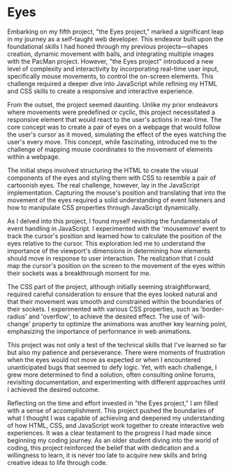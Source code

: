 # Eyes

Embarking on my fifth project, "the Eyes project," marked a significant leap in my journey as a self-taught web developer. This endeavor built upon the foundational skills I had honed through my previous projects—shapes creation, dynamic movement with balls, and integrating multiple images with the PacMan project. However, "the Eyes project" introduced a new level of complexity and interactivity by incorporating real-time user input, specifically mouse movements, to control the on-screen elements. This challenge required a deeper dive into JavaScript while refining my HTML and CSS skills to create a responsive and interactive experience.

From the outset, the project seemed daunting. Unlike my prior endeavors where movements were predefined or cyclic, this project necessitated a responsive element that would react to the user's actions in real-time. The core concept was to create a pair of eyes on a webpage that would follow the user's cursor as it moved, simulating the effect of the eyes watching the user's every move. This concept, while fascinating, introduced me to the challenge of mapping mouse coordinates to the movement of elements within a webpage.

The initial steps involved structuring the HTML to create the visual components of the eyes and styling them with CSS to resemble a pair of cartoonish eyes. The real challenge, however, lay in the JavaScript implementation. Capturing the mouse's position and translating that into the movement of the eyes required a solid understanding of event listeners and how to manipulate CSS properties through JavaScript dynamically.

As I delved into this project, I found myself revisiting the fundamentals of event handling in JavaScript. I experimented with the 'mousemove' event to track the cursor's position and learned how to calculate the position of the eyes relative to the cursor. This exploration led me to understand the importance of the viewport's dimensions in determining how elements should move in response to user interaction. The realization that I could map the cursor's position on the screen to the movement of the eyes within their sockets was a breakthrough moment for me.

The CSS part of the project, although initially seeming straightforward, required careful consideration to ensure that the eyes looked natural and that their movement was smooth and constrained within the boundaries of their sockets. I experimented with various CSS properties, such as 'border-radius' and 'overflow', to achieve the desired effect. The use of 'will-change' property to optimize the animations was another key learning point, emphasizing the importance of performance in web animations.

This project was not only a test of the technical skills that I've learned so far but also my patience and perseverance. There were moments of frustration when the eyes would not move as expected or when I encountered unanticipated bugs that seemed to defy logic. Yet, with each challenge, I grew more determined to find a solution, often consulting online forums, revisiting documentation, and experimenting with different approaches until I achieved the desired outcome.

Reflecting on the time and effort invested in "the Eyes project," I am filled with a sense of accomplishment. This project pushed the boundaries of what I thought I was capable of achieving and deepened my understanding of how HTML, CSS, and JavaScript work together to create interactive web experiences. It was a clear testament to the progress I had made since beginning my coding journey. As an older student diving into the world of coding, this project reinforced the belief that with dedication and a willingness to learn, it is never too late to acquire new skills and bring creative ideas to life through code.
